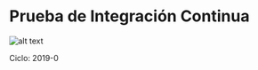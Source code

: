 # Prueba de Integración Continua
![alt text](https://app.codeship.com/projects/230ec440-16bd-0137-044b-72ecfd83031e/status?branch=master "Codeship")


Ciclo: 2019-0